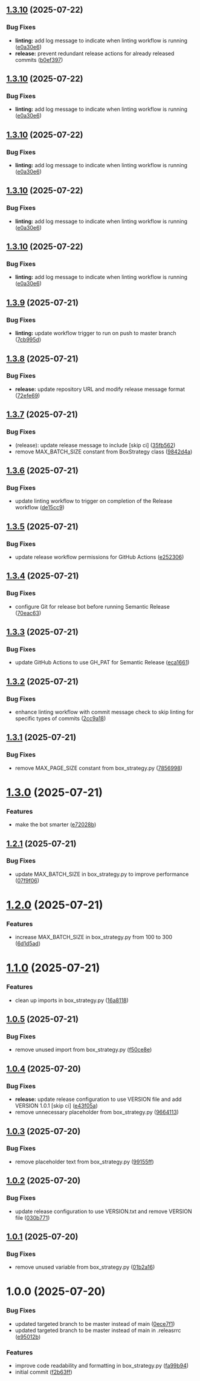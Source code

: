 ## [1.3.10](https://github.com/akramsameer/test-tags/compare/v1.3.9...v1.3.10) (2025-07-22)


### Bug Fixes

* **linting:** add log message to indicate when linting workflow is running ([e0a30e6](https://github.com/akramsameer/test-tags/commit/e0a30e6415880ff24fc8e7cd27b12830b907fe8c))
* **release:** prevent redundant release actions for already released commits ([b0ef397](https://github.com/akramsameer/test-tags/commit/b0ef3972a5f2a18a5282a0f4d67a5d08c42b0214))

## [1.3.10](https://github.com/akramsameer/test-tags/compare/v1.3.9...v1.3.10) (2025-07-22)


### Bug Fixes

* **linting:** add log message to indicate when linting workflow is running ([e0a30e6](https://github.com/akramsameer/test-tags/commit/e0a30e6415880ff24fc8e7cd27b12830b907fe8c))

## [1.3.10](https://github.com/akramsameer/test-tags/compare/v1.3.9...v1.3.10) (2025-07-22)


### Bug Fixes

* **linting:** add log message to indicate when linting workflow is running ([e0a30e6](https://github.com/akramsameer/test-tags/commit/e0a30e6415880ff24fc8e7cd27b12830b907fe8c))

## [1.3.10](https://github.com/akramsameer/test-tags/compare/v1.3.9...v1.3.10) (2025-07-22)


### Bug Fixes

* **linting:** add log message to indicate when linting workflow is running ([e0a30e6](https://github.com/akramsameer/test-tags/commit/e0a30e6415880ff24fc8e7cd27b12830b907fe8c))

## [1.3.10](https://github.com/akramsameer/test-tags/compare/v1.3.9...v1.3.10) (2025-07-22)


### Bug Fixes

* **linting:** add log message to indicate when linting workflow is running ([e0a30e6](https://github.com/akramsameer/test-tags/commit/e0a30e6415880ff24fc8e7cd27b12830b907fe8c))

## [1.3.9](https://github.com/akramsameer/test-tags/compare/v1.3.8...v1.3.9) (2025-07-21)


### Bug Fixes

* **linting:** update workflow trigger to run on push to master branch ([7cb995d](https://github.com/akramsameer/test-tags/commit/7cb995dbd0b17a8ebbce0617ee14cc5186b77f68))

## [1.3.8](https://github.com/akramsameer/test-tags/compare/v1.3.7...v1.3.8) (2025-07-21)


### Bug Fixes

* **release:** update repository URL and modify release message format ([72efe69](https://github.com/akramsameer/test-tags/commit/72efe69d08735f5432b054080e7756493e37fbcb))

## [1.3.7](https://github.com/akramsameer/test-tags/compare/v1.3.6...v1.3.7) (2025-07-21)


### Bug Fixes

* (release): update release message to include [skip ci] ([35fb562](https://github.com/akramsameer/test-tags/commit/35fb562c24ff8cded7f6a420c957fe9a9981f27b))
* remove MAX_BATCH_SIZE constant from BoxStrategy class ([9842d4a](https://github.com/akramsameer/test-tags/commit/9842d4aa69dae762057b40f43e01f9b46b395eb6))

## [1.3.6](https://github.com/akramsameer/test-tags/compare/v1.3.5...v1.3.6) (2025-07-21)


### Bug Fixes

* update linting workflow to trigger on completion of the Release workflow ([de15cc9](https://github.com/akramsameer/test-tags/commit/de15cc91b04adaeab3e2a5be8cc0075b9ec1813e))

## [1.3.5](https://github.com/akramsameer/test-tags/compare/v1.3.4...v1.3.5) (2025-07-21)


### Bug Fixes

* update release workflow permissions for GitHub Actions ([e252306](https://github.com/akramsameer/test-tags/commit/e2523062c3351c6ef33573ed68a2a13e31f4a5f2))

## [1.3.4](https://github.com/akramsameer/test-tags/compare/v1.3.3...v1.3.4) (2025-07-21)


### Bug Fixes

* configure Git for release bot before running Semantic Release ([70eac63](https://github.com/akramsameer/test-tags/commit/70eac63908dbf2b916902307e13aa67c7c837b3b))

## [1.3.3](https://github.com/akramsameer/test-tags/compare/v1.3.2...v1.3.3) (2025-07-21)


### Bug Fixes

* update GitHub Actions to use GH_PAT for Semantic Release ([eca1661](https://github.com/akramsameer/test-tags/commit/eca1661818dffb67f1cac71106d5a92fd690ae01))

## [1.3.2](https://github.com/akramsameer/test-tags/compare/v1.3.1...v1.3.2) (2025-07-21)


### Bug Fixes

* enhance linting workflow with commit message check to skip linting for specific types of commits ([2cc9a18](https://github.com/akramsameer/test-tags/commit/2cc9a189c7e562e052c7b74d2bb4fb47f76bcc4f))

## [1.3.1](https://github.com/akramsameer/test-tags/compare/v1.3.0...v1.3.1) (2025-07-21)


### Bug Fixes

* remove MAX_PAGE_SIZE constant from box_strategy.py ([7856998](https://github.com/akramsameer/test-tags/commit/7856998c141ff840358438d698d1b5ec161ecb6d))

# [1.3.0](https://github.com/akramsameer/test-tags/compare/v1.2.1...v1.3.0) (2025-07-21)


### Features

* make the bot smarter ([e72028b](https://github.com/akramsameer/test-tags/commit/e72028b967d3f9f82d8eeb9cd941a0a7d107c90a))

## [1.2.1](https://github.com/akramsameer/test-tags/compare/v1.2.0...v1.2.1) (2025-07-21)


### Bug Fixes

* update MAX_BATCH_SIZE in box_strategy.py to improve performance ([07f9f06](https://github.com/akramsameer/test-tags/commit/07f9f06acfb677b41a23cf290cc7b61f0c33369d))

# [1.2.0](https://github.com/akramsameer/test-tags/compare/v1.1.0...v1.2.0) (2025-07-21)


### Features

* increase MAX_BATCH_SIZE in box_strategy.py from 100 to 300 ([6d1d5ad](https://github.com/akramsameer/test-tags/commit/6d1d5ad477a71d7264b44209b9706fb3b92f7fd9))

# [1.1.0](https://github.com/akramsameer/test-tags/compare/v1.0.5...v1.1.0) (2025-07-21)


### Features

* clean up imports in box_strategy.py ([16a8118](https://github.com/akramsameer/test-tags/commit/16a8118c1e973cda94909997dbd97c220320a54e))

## [1.0.5](https://github.com/akramsameer/test-tags/compare/v1.0.4...v1.0.5) (2025-07-21)


### Bug Fixes

* remove unused import from box_strategy.py ([f50ce8e](https://github.com/akramsameer/test-tags/commit/f50ce8ed7c5b3cde9f480140c4e193e3d3e840f8))

## [1.0.4](https://github.com/akramsameer/test-tags/compare/v1.0.3...v1.0.4) (2025-07-20)


### Bug Fixes

* **release:** update release configuration to use VERSION file and add VERSION 1.0.1 [skip ci] ([e43f05a](https://github.com/akramsameer/test-tags/commit/e43f05a8d5b579f39ee9bdc98f50dc27d165cecf))
* remove unnecessary placeholder from box_strategy.py ([9664113](https://github.com/akramsameer/test-tags/commit/9664113d5a959891980239d5f9cfd70eeceaf158))

## [1.0.3](https://github.com/akramsameer/test-tags/compare/v1.0.2...v1.0.3) (2025-07-20)


### Bug Fixes

* remove placeholder text from box_strategy.py ([99155ff](https://github.com/akramsameer/test-tags/commit/99155ff305b7aa27985ed30096495d2c025d569b))

## [1.0.2](https://github.com/akramsameer/test-tags/compare/v1.0.1...v1.0.2) (2025-07-20)


### Bug Fixes

* update release configuration to use VERSION.txt and remove VERSION file ([030b771](https://github.com/akramsameer/test-tags/commit/030b77159742fcc5593949cb80c4e070f1abbf6c))

## [1.0.1](https://github.com/akramsameer/test-tags/compare/v1.0.0...v1.0.1) (2025-07-20)


### Bug Fixes

* remove unused variable from box_strategy.py ([01b2a16](https://github.com/akramsameer/test-tags/commit/01b2a1633bbf8bd492ddfc35adae169d6dafe8b9))

# 1.0.0 (2025-07-20)


### Bug Fixes

* updated targeted branch to be master instead of main ([0ece7f1](https://github.com/akramsameer/test-tags/commit/0ece7f1f75d884a13ce38721835bf7578c0f0ea5))
* updated targeted branch to be master instead of main in .releasrrc ([e95012b](https://github.com/akramsameer/test-tags/commit/e95012b05b9fa6718cb5a123527feaeec201d533))


### Features

* improve code readability and formatting in box_strategy.py ([fa99b94](https://github.com/akramsameer/test-tags/commit/fa99b947867254701fff0f32b58bb05e33ae56fc))
* initial commit ([f2b63ff](https://github.com/akramsameer/test-tags/commit/f2b63ff07519dc17892c0e9afd71215402844ea9))

